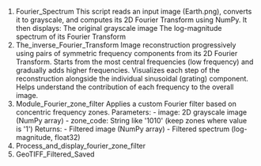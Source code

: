 1.    Fourier_Spectrum
      This script reads an input image (Earth.png), converts it to grayscale, and computes its 2D Fourier Transform using NumPy. It then displays:
    The original grayscale image 
    The log-magnitude spectrum of its Fourier Transform
2.   The_inverse_Fourier_Transform
   Image reconstruction progressively using pairs of symmetric frequency components from its 2D Fourier Transform.
   Starts from the most central frequencies (low frequency) and gradually adds higher frequencies.
   Visualizes each step of the reconstruction alongside the individual sinusoidal (grating) component.
   Helps understand the contribution of each frequency to the overall image.
3.   Module_Fourier_zone_filter
    Applies a custom Fourier filter based on concentric frequency zones.
    Parameters:
    - image: 2D grayscale image (NumPy array)
    - zone_code: String like '1010' (keep zones where value is '1')
    Returns:
    - Filtered image (NumPy array)
    - Filtered spectrum (log-magnitude, float32)
4.   Process_and_display_fourier_zone_filter
5.   GeoTIFF_Filtered_Saved
